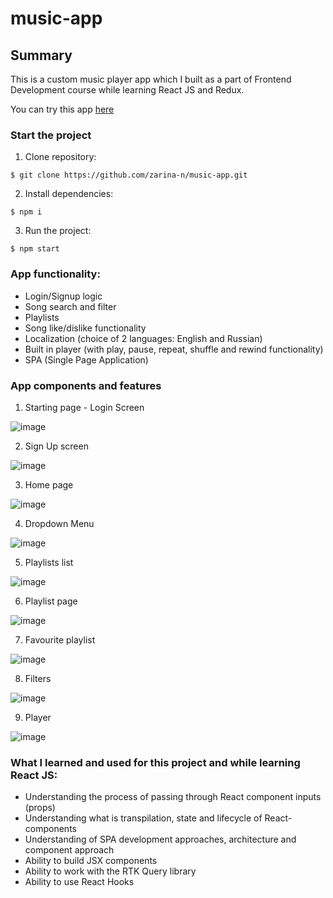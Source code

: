 # music-app
## Summary

This is a custom music player app  which I built as a part of Frontend Development course while learning React JS and Redux.

You can try this app [here](https://music-app-by-z.netlify.app)

### Start the project

1. Clone repository:
```
$ git clone https://github.com/zarina-n/music-app.git
```
2. Install dependencies:
```
$ npm i
```
3. Run the project:
```
$ npm start
```

### App functionality:
* Login/Signup logic
* Song search and filter
* Playlists
* Song like/dislike functionality
* Localization (choice of 2 languages: English and Russian)
* Built in player (with play, pause, repeat, shuffle and rewind functionality)
* SPA (Single Page Application)

### App components and features

1. Starting page - Login Screen

![image](https://github.com/zarina-n/music-app/assets/101009726/7f26c91f-637a-40cd-bbec-21a848ecd57a)

2. Sign Up screen

![image](https://github.com/zarina-n/music-app/assets/101009726/f3288426-4ae5-42af-85e9-31c27c3a386f)

3. Home page

![image](https://github.com/zarina-n/music-app/assets/101009726/64f872b3-8541-4573-ba38-dde13c7e40d7)

4. Dropdown Menu 

![image](https://github.com/zarina-n/music-app/assets/101009726/0eec35db-e515-4a4c-ad11-f39071739d8d)

5. Playlists list

![image](https://github.com/zarina-n/music-app/assets/101009726/f4ee34ed-a929-458a-b016-7bb858c82eed)

6. Playlist page 

![image](https://github.com/zarina-n/music-app/assets/101009726/d7042b9d-0ba0-47fc-b95f-5441e7426ba6)

7. Favourite playlist 

![image](https://github.com/zarina-n/music-app/assets/101009726/b85146ac-a928-4b7d-a29d-44a4c04a7ed0)

8. Filters

![image](https://github.com/zarina-n/music-app/assets/101009726/cb0415ab-5ae1-4686-b8ed-686b9106679b)

9. Player 

![image](https://github.com/zarina-n/music-app/assets/101009726/f06a707a-a407-4b51-a0b3-484fc59fd470)




### What I learned and used for this project and while learning React JS:
* Understanding the process of passing through React component inputs (props)
* Understanding what is transpilation, state and lifecycle of React-components
* Understanding of SPA development approaches, architecture and component approach
* Ability to build JSX components
* Ability to work with the RTK Query library
* Ability to use React Hooks
	
	


	


